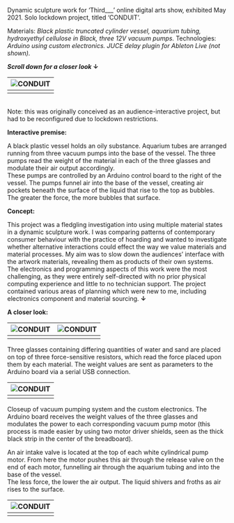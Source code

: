 Dynamic sculpture work for ‘Third___’ online digital arts show, exhibited May 2021. Solo lockdown project, titled ‘CONDUIT’.  

Materials: *Black plastic truncated cylinder vessel, aquarium tubing, hydroxyethyl cellulose in Black, three 12V vacuum pumps.*
Technologies: *Arduino using custom electronics. JUCE delay plugin for Ableton Live (not shown).*

***Scroll down for a closer look* ↓**

<div class="mkd_img"> 

|![CONDUIT](/images/articles/conduit_3.jpg)|
|:--:| 
||

</div>
<br>Note: this was originally conceived as an audience-interactive project, but had to be reconfigured due to lockdown restrictions. 

**Interactive premise:**

A black plastic vessel holds an oily substance. Aquarium tubes are arranged running from three vacuum pumps into the base of the vessel. The three pumps read the weight of the material in each of the three glasses and modulate their air output accordingly.  
These pumps are controlled by an Arduino control board to the right of the vessel. The pumps funnel air into the base of the vessel, creating air pockets beneath the surface of the liquid that rise to the top as bubbles. The greater the force, the more bubbles that surface.

**Concept:**

This project was a fledgling investigation into using multiple material states in a dynamic sculpture work. I was comparing patterns of contemporary consumer behaviour with the practice of hoarding and wanted to investigate whether alternative interactions could effect the way we value materials and material processes. My aim was to slow down the audiences’ interface with the artwork materials, revealing them as products of their own systems.  
The electronics and programming aspects of this work were the most challenging, as they were entirely self-directed with no prior physical computing experience and little to no technician support. The project contained various areas of planning which were new to me, including electronics component and material sourcing. **↓**

**A closer look:**

<div class="mkd_img"> 

|![CONDUIT](/images/articles/conduit_2.jpg)|![CONDUIT](/images/articles/conduit_4.jpg)|
|:--:|:--:| 
|||

</div>

Three glasses containing differing quantities of water and sand are placed on top of three force-sensitive resistors, which read the force placed upon them by each material. The weight values are sent as parameters to the Arduino board via a serial USB connection. 

<div class="mkd_img"> 

|![CONDUIT](/images/articles/conduit_1.jpg)|
|:--:| 
||

</div>

Closeup of vacuum pumping system and the custom electronics. The Arduino board receives the weight values of the three glasses and modulates the power to each corresponding vacuum pump motor (this process is made easier by using two motor driver shields, seen as the thick black strip in the center of the breadboard).

An air intake valve is located at the top of each white cylindrical pump motor. From here the motor pushes this air through the release valve on the end of each motor, funnelling air through the aquarium tubing and into the base of the vessel.  
The less force, the lower the air output. The liquid shivers and froths as air rises to the surface.  

<div class="mkd_img"> 

|![CONDUIT](/images/articles/conduit_5.jpg)|
|:--:| 
||

</div>